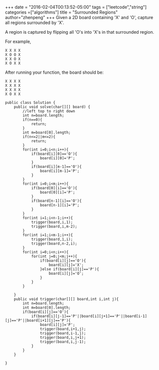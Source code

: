 +++
date = "2016-02-04T00:13:52-05:00"
tags = ["leetcode","string"]
categories =["algorithms"]
title = "Surrounded Regions"
author="zhenpeng"
+++
Given a 2D board containing 'X' and 'O', capture all regions surrounded by 'X'.

A region is captured by flipping all 'O's into 'X's in that surrounded region.
<!--more-->
For example,

```
X X X X
X O O X
X X O X
X O X X
```
After running your function, the board should be:

```
X X X X
X X X X
X X X X
X O X X
```

```
public class Solution {
    public void solve(char[][] board) {
        //left top to right down
        int n=board.length;
        if(n==0){
            return;
        }
        int m=board[0].length;
        if(n<=2||m<=2){
            return;
        }
        for(int i=0;i<n;i++){
            if(board[i][0]=='O'){
                board[i][0]='P';
            }
            if(board[i][m-1]=='O'){
                board[i][m-1]='P';
            }
        }
        for(int i=0;i<m;i++){
            if(board[0][i]=='O'){
                board[0][i]='P';
            }
            if(board[n-1][i]=='O'){
                board[n-1][i]='P';
            }
        }
        for(int i=1;i<n-1;i++){
            trigger(board,i,1);
            trigger(board,i,m-2);
        }
        for(int i=1;i<m-1;i++){
            trigger(board,1,i);
            trigger(board,n-2,i);
        }
        for(int i=0;i<n;i++){
            for(int j=0;j<m;j++){
                if(board[i][j]=='O'){
                    board[i][j]='X';
                }else if(board[i][j]=='P'){
                    board[i][j]='O';
                }
            }
        }
        
    }
    public void trigger(char[][] board,int i,int j){
        int n=board.length;
        int m=board[0].length;
        if(board[i][j]=='O'){
            if(board[i][j-1]=='P'||board[i][j+1]=='P'||board[i-1][j]=='P'||board[i+1][j]=='P'){
                board[i][j]='P';
                trigger(board,i+1,j);
                trigger(board,i-1,j);
                trigger(board,i,j+1);
                trigger(board,i,j-1);
            }
        }
    }
    
}
```
